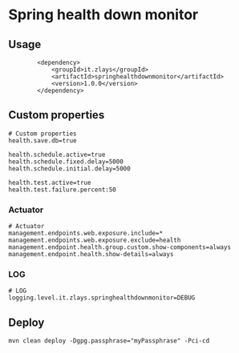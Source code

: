 # Spring health down monitor

## Usage

```
        <dependency>
            <groupId>it.zlays</groupId>
            <artifactId>springhealthdownmonitor</artifactId>
            <version>1.0.0</version>
        </dependency>
```

## Custom properties

```
# Custom properties
health.save.db=true

health.schedule.active=true
health.schedule.fixed.delay=5000
health.schedule.initial.delay=5000

health.test.active=true
health.test.failure.percent:50
```

### Actuator

```
# Actuator
management.endpoints.web.exposure.include=*
management.endpoints.web.exposure.exclude=health
management.endpoint.health.group.custom.show-components=always
management.endpoint.health.show-details=always
```

### LOG

```
# LOG
logging.level.it.zlays.springhealthdownmonitor=DEBUG
```

## Deploy

```
mvn clean deploy -Dgpg.passphrase="myPassphrase" -Pci-cd
```
